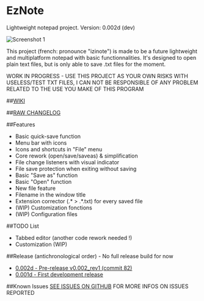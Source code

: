 # EzNote
Lightweight notepad project. Version: 0.002d (dev)

![Screenshot 1](http://puu.sh/niNXR/d3a3bd0d73.png)

This project (french: pronounce "izinote") is made to be a future lightweight and multiplatform notepad with basic functionnalities. It's designed to open plain text files, but is only able to save .txt files for the moment.

WORK IN PROGRESS - USE THIS PROJECT AS YOUR OWN RISKS WITH USELESS/TEST TXT FILES, I CAN NOT BE RESPONSIBLE OF ANY PROBLEM RELATED TO THE USE YOU MAKE OF THIS PROGRAM

##[WIKI](https://github.com/GDRMC/EzNote/wiki)

##[RAW CHANGELOG](https://raw.githubusercontent.com/GDRMC/EzNote/master/changelog.txt)

##Features
* Basic quick-save function
* Menu bar with icons
* Icons and shortcuts in "File" menu
* Core rework (open/save/saveas) & simplification
* File change listeners with visual indicator
* File save protection when exiting without saving
* Basic "Save as" function
* Basic "Open" function
* New file feature
* Filename in the window title
* Extension corrector (.* > .*.txt) for every saved file
* (WIP) Customization fonctions
* (WIP) Configuration files

##TODO List
* Tabbed editor (another code rework needed !)
* Customization (WIP)

##Release (antichronological order) - No full release build for now
* [0.002d - Pre-release v0.002_rev1 (commit 82)](https://github.com/GDRMC/EzNote/releases/tag/v0.002d)
* [0.001d - First development release](https://github.com/GDRMC/EzNote/releases/tag/v0.001d)

##Known Issues
[SEE ISSUES ON GITHUB](https://github.com/GDRMC/EzNote/issues) FOR MORE INFOS ON ISSUES REPORTED
